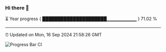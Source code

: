 ### Hi there 👋

⏳ Year progress { █████████████████████▁▁▁▁▁▁▁▁▁ } 71.02 %

---

⏰ Updated on Mon, 16 Sep 2024 21:58:26 GMT

![Progress Bar CI](https://github.com/IshwaranRudhara/GIT-ACTION/workflows/Progress%20Bar%20CI/badge.svg)
